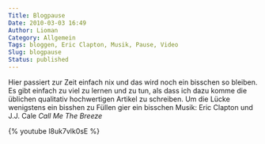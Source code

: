 ```yaml
---
Title: Blogpause
Date: 2010-03-03 16:49
Author: Lioman
Category: Allgemein
Tags: bloggen, Eric Clapton, Musik, Pause, Video
Slug: blogpause
Status: published
---
```


Hier passiert zur Zeit einfach nix und das wird noch ein bisschen so
bleiben. Es gibt einfach zu viel zu lernen und zu tun, als dass ich dazu
komme die üblichen qualitativ hochwertigen Artikel zu schreiben. Um die
Lücke wenigstens ein bisshen zu Füllen gier ein bisschen Musik: Eric
Clapton und J.J. Cale *Call Me The Breeze*

{% youtube l8uk7vlk0sE %}
